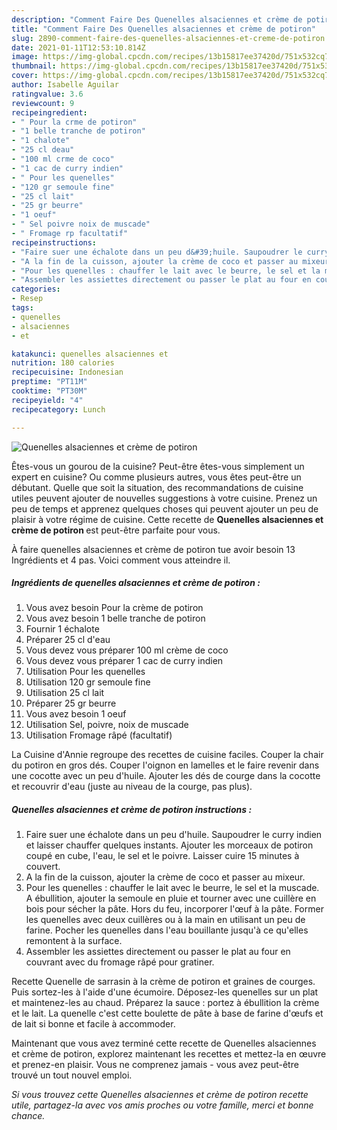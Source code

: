 ```yaml
---
description: "Comment Faire Des Quenelles alsaciennes et crème de potiron"
title: "Comment Faire Des Quenelles alsaciennes et crème de potiron"
slug: 2890-comment-faire-des-quenelles-alsaciennes-et-creme-de-potiron
date: 2021-01-11T12:53:10.814Z
image: https://img-global.cpcdn.com/recipes/13b15817ee37420d/751x532cq70/quenelles-alsaciennes-et-creme-de-potiron-photo-principale-de-la-recette.jpg
thumbnail: https://img-global.cpcdn.com/recipes/13b15817ee37420d/751x532cq70/quenelles-alsaciennes-et-creme-de-potiron-photo-principale-de-la-recette.jpg
cover: https://img-global.cpcdn.com/recipes/13b15817ee37420d/751x532cq70/quenelles-alsaciennes-et-creme-de-potiron-photo-principale-de-la-recette.jpg
author: Isabelle Aguilar
ratingvalue: 3.6
reviewcount: 9
recipeingredient:
- " Pour la crme de potiron"
- "1 belle tranche de potiron"
- "1 chalote"
- "25 cl deau"
- "100 ml crme de coco"
- "1 cac de curry indien"
- " Pour les quenelles"
- "120 gr semoule fine"
- "25 cl lait"
- "25 gr beurre"
- "1 oeuf"
- " Sel poivre noix de muscade"
- " Fromage rp facultatif"
recipeinstructions:
- "Faire suer une échalote dans un peu d&#39;huile. Saupoudrer le curry indien et laisser chauffer quelques instants. Ajouter les morceaux de potiron coupé en cube, l&#39;eau, le sel et le poivre. Laisser cuire 15 minutes à couvert."
- "A la fin de la cuisson, ajouter la crème de coco et passer au mixeur."
- "Pour les quenelles : chauffer le lait avec le beurre, le sel et la muscade. A ébullition, ajouter la semoule en pluie et tourner avec une cuillère en bois pour sécher la pâte. Hors du feu, incorporer l&#39;œuf à la pâte. Former les quenelles avec deux cuillères ou à la main en utilisant un peu de farine. Pocher les quenelles dans l&#39;eau bouillante jusqu&#39;à ce qu&#39;elles remontent à la surface."
- "Assembler les assiettes directement ou passer le plat au four en couvrant avec du fromage râpé pour gratiner."
categories:
- Resep
tags:
- quenelles
- alsaciennes
- et

katakunci: quenelles alsaciennes et 
nutrition: 180 calories
recipecuisine: Indonesian
preptime: "PT11M"
cooktime: "PT30M"
recipeyield: "4"
recipecategory: Lunch

---
```



![Quenelles alsaciennes et crème de potiron](https://img-global.cpcdn.com/recipes/13b15817ee37420d/751x532cq70/quenelles-alsaciennes-et-creme-de-potiron-photo-principale-de-la-recette.jpg)

Êtes-vous un gourou de la cuisine? Peut-être êtes-vous simplement un expert en cuisine? Ou comme plusieurs autres, vous êtes peut-être un débutant. Quelle que soit la situation, des recommandations de cuisine utiles peuvent ajouter de nouvelles suggestions à votre cuisine. Prenez un peu de temps et apprenez quelques choses qui peuvent ajouter un peu de plaisir à votre régime de cuisine. Cette recette de <strong> Quenelles alsaciennes et crème de potiron </strong> est peut-être parfaite pour vous.

<!--inarticleads1-->

À faire quenelles alsaciennes et crème de potiron tue avoir besoin 13 Ingrédients et 4 pas. Voici comment vous atteindre il.

##### Ingrédients de quenelles alsaciennes et crème de potiron :

1. Vous avez besoin  Pour la crème de potiron
1. Vous avez besoin 1 belle tranche de potiron
1. Fournir 1 échalote
1. Préparer 25 cl d&#39;eau
1. Vous devez vous préparer 100 ml crème de coco
1. Vous devez vous préparer 1 cac de curry indien
1. Utilisation  Pour les quenelles
1. Utilisation 120 gr semoule fine
1. Utilisation 25 cl lait
1. Préparer 25 gr beurre
1. Vous avez besoin 1 oeuf
1. Utilisation  Sel, poivre, noix de muscade
1. Utilisation  Fromage râpé (facultatif)


La Cuisine d&#39;Annie regroupe des recettes de cuisine faciles. Couper la chair du potiron en gros dés. Couper l&#39;oignon en lamelles et le faire revenir dans une cocotte avec un peu d&#39;huile. Ajouter les dés de courge dans la cocotte et recouvrir d&#39;eau (juste au niveau de la courge, pas plus). 

<!--inarticleads2-->

##### Quenelles alsaciennes et crème de potiron instructions :

1. Faire suer une échalote dans un peu d&#39;huile. Saupoudrer le curry indien et laisser chauffer quelques instants. Ajouter les morceaux de potiron coupé en cube, l&#39;eau, le sel et le poivre. Laisser cuire 15 minutes à couvert.
1. A la fin de la cuisson, ajouter la crème de coco et passer au mixeur.
1. Pour les quenelles : chauffer le lait avec le beurre, le sel et la muscade. A ébullition, ajouter la semoule en pluie et tourner avec une cuillère en bois pour sécher la pâte. Hors du feu, incorporer l&#39;œuf à la pâte. Former les quenelles avec deux cuillères ou à la main en utilisant un peu de farine. Pocher les quenelles dans l&#39;eau bouillante jusqu&#39;à ce qu&#39;elles remontent à la surface.
1. Assembler les assiettes directement ou passer le plat au four en couvrant avec du fromage râpé pour gratiner.


Recette Quenelle de sarrasin à la crème de potiron et graines de courges. Puis sortez-les à l&#39;aide d&#39;une écumoire. Déposez-les quenelles sur un plat et maintenez-les au chaud. Préparez la sauce : portez à ébullition la crème et le lait. La quenelle c&#39;est cette boulette de pâte à base de farine d&#39;œufs et de lait si bonne et facile à accommoder. 

<!--inarticleads1-->

<p>
Maintenant que vous avez terminé cette recette de Quenelles alsaciennes et crème de potiron, explorez maintenant les recettes et mettez-la en œuvre et prenez-en plaisir. Vous ne comprenez jamais - vous avez peut-être trouvé un tout nouvel emploi.
</p>

<p>
<i>Si vous trouvez cette Quenelles alsaciennes et crème de potiron recette utile, partagez-la avec vos amis proches ou votre famille, merci et bonne chance.</i>
</p>
